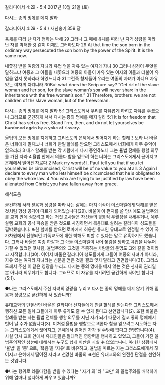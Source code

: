 갈라디아서 4:29 - 5:4 
2017년 10월 21일 (토)

다시는 종의 멍에를 메지 말라



갈라디아서 4:29 - 5:4 / 새찬송가 359 장


육체를 따라 난 자가 행하는 박해
29 그러나 그 때에 육체를 따라 난 자가 성령을 따라 난 자를 박해한 것 같이 이제도 그러하도다
29 At that time the son born in the ordinary way persecuted the son born by the power of the Spirit. It is the same now.

내쫓김 받을 여종의 자녀와 유업 얻을 자유 있는 여자의 자녀
30 그러나 성경이 무엇을 말하느냐 여종과 그 아들을 내쫓으라 여종의 아들이 자유 있는 여자의 아들과 더불어 유업을 얻지 못하리라 하였느니라 31 그런즉 형제들아 우리는 여종의 자녀가 아니요 자유 있는 여자의 자녀니라
30But what does the Scripture say? “Get rid of the slave woman and her son, for the slave woman’s son will never share in the inheritance with the free woman’s son.” 31 Therefore, brothers, we are not children of the slave woman, but of the freewoman.

다시는 종의 멍에를 메지 말라
5:1 그리스도께서 우리를 자유롭게 하려고 자유를 주셨으니 그러므로 굳건하게 서서 다시는 종의 멍에를 메지 말라
5:1 It is for freedom that Christ has set us free. Stand firm, then, and do not let yourselves be burdened again by a yoke of slavery.

율법의 모든 멍에를 지게하고 그리스도의 은혜에서 떨어지게 하는 할례
2 보라 나 바울은 너희에게 말하노니 너희가 만일 할례를 받으면 그리스도께서 너희에게 아무 유익이 없으리라 3 내가 할례를 받는 각 사람에게 다시 증언하노니 그는 율법 전체를 행할 의무를 가진 자라 4 율법 안에서 의롭다 함을 얻으려 하는 너희는 그리스도에게서 끊어지고 은혜에서 떨어진 자로다
2 Mark my words! I, Paul, tell you that if you let yourselves be circumcised, Christ will be of no value to you at all. 3 Again I declare to every man who lets himself be circumcised that he is obligated to obey the whole law. 4 You who are trying to be justified by law have been alienated from Christ; you have fallen away from grace.

해석도움





굳건하게 서라
믿음과 성령을 따라 사는 삶에는 마치 이삭이 이스마엘에게 박해를 받은 것처럼 항상 공격이 따르게 되어있습니다(29). 바울이 이 편지를 쓸 당시에도 율법주의를 교회 안에 심으려고 하는 거짓 교사들은 자신들의 혈통적 우월성을 내세우거나, 예루살렘 교회의 공식 파송을 받은 것으로 사칭하면서 복음대로 살려는 갈라디아 성도들을 핍박했습니다. 또한 할례를 받으면 로마에서 허용한 종교인 유대교로 인정될 수 있어 국가차원에서 진행되던 기독교도에 대한 박해도 피할 수 있다는 말로 유혹하기도 했습니다. 그러나 바울은 여종 하갈과 그 아들 이스마엘이 내어 쫓김을 당하고 유업을 나누어 가질 수 없었던 것처럼, 율법주의와 그것을 추종하는 사람들의 운명도 그와 같을 것이라고 지적합니다(30). 이어서 바울은 갈라디아 성도들에게 그들이 여종의 자녀가 아니라, 자유 있는 여자의 자녀라는 신분을 얻은 것을 결코 잊지 말라고 권면합니다(31). 그리스도께서 주신 이 같은 영광을 누리고 다시는 종의 멍에를 메지 않는 것은 신자의 권리일 뿐 아니라 의무이기도 합니다. 그러므로 이 자유를 지키려면 굳건하게 서야만 합니다(5:1).

●나는 그리스도께서 주신 자녀의 영광을 누리고 다시는 종의 멍에를 메지 않기 위해 믿음과 성령으로 굳건하게 서 있습니까?

유대교와의 단절선언
바울은 갈라디아 신자들에게 만일 할례를 받는다면 그리스도께서 행하신 모든 일이 그들에게 아무 유익도 줄 수 없게 된다고 선언합니다(2). 또한 바울은 할례를 받는 자는 율법 전체를 행할 의무를 지닌 자가 되기 때문에 결코 종의 멍에에서 벗어 날 수가 없습니다(3). 이처럼 율법을 행함으로 의롭다 함을 얻으려고 시도하는 자는 그리스도에게서 끊어지고, 은혜에서 떨어진 자가 될 수밖에 없다고 천명합니다(4). 사실 당시 교회 안에서 유대인들은 절대적인 영향력을 행사하고 있었고, 그들이 가진 율법주의적인 성향에 대해서는 누구도 쉽게 비판을 가할 수 없었습니다. 이러한 상황에서 ‘율법’ 을 ‘종’ 으로, ‘복음’을 ‘자유’ 로 비유하고, 율법을 따르는 자는 그리스도에게서 끊어지고 은혜에서 떨어진 자라고 천명한 바울의 표현은 유대교와의 완전한 단절을 선언하는 것입니다. 

●나는 행위로 의롭다함을 받을 수 있다는 ‘ 자기 의’ 와 ‘ 교만’ 의 율법주의를 배척하기 위해 얼마나 철저하게 싸우고 있습니까?